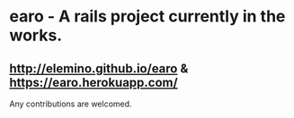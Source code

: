 # earo - A rails project currently in the works.

## http://elemino.github.io/earo & https://earo.herokuapp.com/


Any contributions are welcomed.
